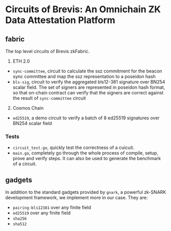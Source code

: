 # Circuits of Brevis: An Omnichain ZK Data Attestation Platform

## fabric

The top level circuits of Brevis zkFabric.

1. ETH 2.0
* `sync-committee`, circuit to calculate the ssz commitment for the beacon sync committee and map the ssz representation to a poseidon hash
* `bls-sig`, circuit to verify the aggregated bls12-381 signature over BN254 scalar field. The set of signers are represented in poseidon hash format, so that on-chain contract can verify that the signers are correct against the result of `sync-committee` circuit

2. Cosmos Chain
* `ed25519`, a demo circuit to verify a batch of 8 ed25519 signatures over BN254 scalar field

### Tests
* `circuit_test.go`, quickly test the correctness of a cuicuit.
* `main.go`, completely go through the whole process of compile, setup, prove and verify steps. It can also be used to generate the benchmark of a circuit. 

## gadgets

In addition to the standard gadgets provided by `gnark`, a powerful zk-SNARK development framework, we implement more in our case. They are:
* `pairing-bls12381` over any finite field
* `ed25519` over any finite field
* `sha256`
* `sha512`
